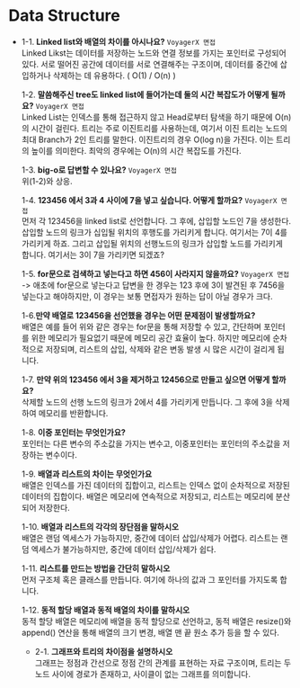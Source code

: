 # Data Structure

- 1-1. **Linked list와 배열의 차이를 아시나요?** `VoyagerX 면접` <br>
       Linked Likst는 데이터를 저장하는 노드와 연결 정보를 가지는 포인터로 구성되어 있다. 서로 떨어진 공간에 데이터를 서로 연결해주는 구조이며, 데이터를 중간에 삽입하거나 삭제하는 데 유용하다. ( O(1) / O(n) )

  1-2. **말씀해주신 tree도 linked list에 들어가는데 둘의 시간 복잡도가 어떻게 될까요?** `VoyagerX 면접` <br>
    Linked List는 인덱스를 통해 접근하지 않고 Head로부터 탐색을 하기 때문에 O(n)의 시간이 걸린다. 트리는 주로 이진트리를 사용하는데, 여기서 이진 트리는 노드의 최대 Branch가 2인 트리를 말한다. 이진트리의 경우 O(log n)을 가진다. 이는 트리의 높이를 의미한다. 최악의 경우에는 O(n)의 시간 복잡도를 가진다.
  
  1-3. **big-o로 답변할 수 있나요?** `VoyagerX 면접` <br>
    위(1-2)와 상응.
  
  1-4. **123456 에서 3과 4 사이에 7을 넣고 싶습니다. 어떻게 할까요?** `VoyagerX 면접` <br>
    먼저 각 123456을 linked list로 선언합니다. 그 후에, 삽입할 노드인 7을 생성한다. 삽입할 노드의 링크가 십입될 위치의 후행도를 가리키게 합니다. 여기서는 7이 4를 가리키게 하죠. 그리고 삽입될 위치의 선행노드의 링크가 삽입할 노드를 가리키게 합니다. 여기서는 3이 7을 가리키면 되겠죠?
  
  1-5. **for문으로 검색하고 넣는다고 하면 456이 사라지지 않을까요?** `VoyagerX 면접` <br>
    -> 애초에 for문으로 넣는다고 답변을 한 경우는 123 후에 3이 발견된 후 7456을 넣는다고 해야하지만, 이 경우는 보통 면접자가 원하는 답이 아닐 경우가 크다.
  
  1-6.**만약 배열로 123456을 선언했을 경우는 어떤 문제점이 발생할까요?** <br>
  배열은 예를 들어 위와 같은 경우는 for문을 통해 저장할 수 있고, 간단하며 포인터를 위한 메모리가 필요없기 때문에 메모리 공간 효율이 높다. 하지만 메모리에 순차적으로 저장되며, 리스트의 삽입, 삭제와 같은 변동 발생 시 많은 시간이 걸리게 됩니다. 
  
  1-7. **만약 위의 123456 에서 3을 제거하고 12456으로 만들고 싶으면 어떻게 할까요?** <br>
  삭제할 노드의 선행 노드의 링크가 2에서 4를 가리키게 만듭니다. 그 후에 3을 삭제하여 메모리를 반환합니다.
  
  1-8. **이중 포인터는 무엇인가요?** <br>
    포인터는 다른 변수의 주소값을 가지는 변수고, 이중포인터는 포인터의 주소값을 저장하는 변수이다.

  1-9. **배열과 리스트의 차이는 무엇인가요** <br>
  배열은 인덱스를 가진 데이터의 집합이고, 리스트는 인덱스 없이 순차적으로 저장된 데이터의 집합이다. 배열은 메모리에 연속적으로 저장되고, 리스트는 메모리에 분산되어 저장한다.
  
  1-10. **배열과 리스트의 각각의 장단점을 말하시오** <br>
  배열은 랜덤 엑세스가 가능하지만, 중간에 데이터 삽입/삭제가 어렵다. 리스트는 랜덤 엑세스가 불가능하지만, 중간에 데이터 삽입/삭제가 쉽다.
  
  1-11. **리스트를 만드는 방법을 간단히 말하시오** <br>
  먼저 구조체 혹은 클래스를 만듭니다. 여기에 하나의 값과 그 포인터를 가지도록 합니다.
  
  1-12. **동적 할당 배열과 동적 배열의 차이를 말하시오** <br>
  동적 할당 배열은 메모리에 배열을 동적 할당으로 선언하고, 동적 배열은 resize()와 append() 연산을 통해 배열의 크기 변경, 배열 맨 끝 원소 추가 등을 할 수 있다.
  
  
  - 2-1. **그래프와 트리의 차이점을 설명하시오** <br>
    그래프는 정점과 간선으로 정점 간의 관계를 표현하는 자료 구조이며, 트리는 두 노드 사이에 경로가 존재하고, 사이클이 없는 그래프를 의미합니다.
    
    
